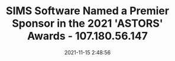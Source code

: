 ---
"title": "SIMS Software Named a Premier Sponsor in the 2021 'ASTORS' Awards - 107.180.56.147"
"date": "2021-11-15 2:48:56"
"feed_name": "GOOGLENEWSINDUSTRIAL"
"feed_website": "https://news.google.com/search?q=industrial%2Bincident&hl=en-US&gl=US&ceid=US:en"
"feed_rss": "https://news.google.com/rss/search?q=industrial%2Bincident&hl=en-US&gl=US&ceid=US:en"
"link": "https://americansecuritytoday.com/sims-software-named-a-premier-sponsor-in-the-2021-astors-awards/"
"source": "{'href': 'https://americansecuritytoday.com', 'title': '107.180.56.147'}"
"file": "_posts/2021-1-1-2e69ebad91395961400ceb80004c971c1642f065.md"
"accident": "0"
"drilling": "0"
"dead": "0"
"injured": "0"
"arrested": "0"
"place": "unknown place"
"where": "unknown site"
"causes": "unknown"
"place_uri": "unknown place"
---